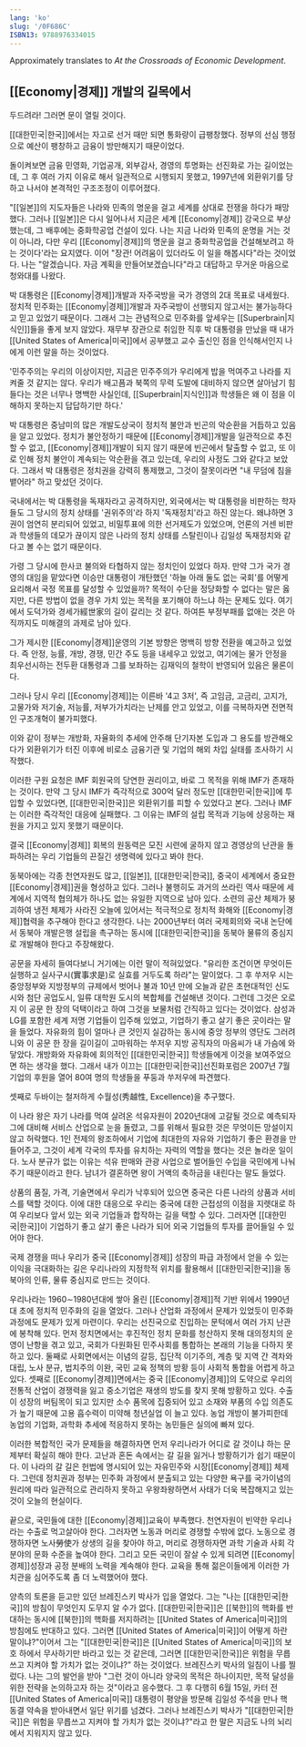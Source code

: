 ```yaml
---
lang: 'ko'
slug: '/0F686C'
ISBN13: 9788976334015
---
```


Approximately translates to _At the Crossroads of Economic Development_.

## [[Economy|경제]] 개발의 길목에서

두드려라! 그러면 문이 열릴 것이다.

[[대한민국|한국]]에서는 자고로 선거 때만 되면 통화량이 급팽창했다. 정부의 선심 행정으로 예산이 팽창하고 금융이 방만해지기 때문이었다.

돌이켜보면 금융 민영화, 기업공개, 외부감사, 경영의 투명화는 선진화로 가는 길이었는데, 그 후 여러 가지 이유로 해서 일관적으로 시행되지 못했고, 1997년에 외환위기를 당하고 나서야 본격적인 구조조정이 이루어졌다.

"[[일본]]의 지도자들은 나라와 민족의 명운을 걸고 세계를 상대로 전쟁을 하다가 패망했다. 그러나 [[일본]]은 다시 일어나서 지금은 세계 [[Economy|경제]] 강국으로 부상했는데, 그 배후에는 중화학공업 건설이 있다. 나는 지금 나라와 민족의 운명을 거는 것이 아니라, 다만 우리 [[Economy|경제]]의 명운을 걸고 중화학공업을 건설해보려고 하는 것이다'라는 요지였다. 이어 "장관! 어려움이 있더라도 이 일을 해봅시다"라는 것이었다. 나는 "알겠습니다. 자금 계획을 만들어보겠습니다"라고 대답하고 무거운 마음으로 청와대를 나왔다.

박 대통령은 [[Economy|경제]]개발과 자주국방을 국가 경영의 2대 목표로 내세웠다. 정치적 민주화는 [[Economy|경제]]개발과 자주국방이 선행되지 않고서는 불가능하다고 믿고 있었기 때문이다. 그래서 그는 관념적으로 민주화를 앞세우는 [[Superbrain|지식인]]들을 좋게 보지 않았다. 재무부 장관으로 취임한 직후 박 대통령을 만났을 때 내가 [[United States of America|미국]]에서 공부했고 교수 출신인 점을 인식해서인지 나에게 이런 말을 하는 것이었다.

'민주주의는 우리의 이상이지만, 지금은 민주주의가 우리에게 밥을 먹여주고 나라를 지켜줄 것 같지는 않다. 우리가 배고픔과 북쪽의 무력 도발에 대비하지 않으면 살아남기 힘들다는 것은 너무나 명백한 사실인데, [[Superbrain|지식인]]과 학생들은 왜 이 점을 이해하지 못하는지 답답하기만 하다.'

박 대통령은 중남미의 많은 개발도상국이 정치적 불안과 빈곤의 악순환을 거듭하고 있음을 알고 있었다. 정치가 불안정하기 때문에 [[Economy|경제]]개발을 일관적으로 추진할 수 없고, [[Economy|경제]]개발이 되지 않기 때문에 빈곤에서 탈출할 수 없고, 또 이로 인해 정치 불안이 계속되는 악순환을 겪고 있는데, 우리의 사정도 그와 같다고 보았다. 그래서 박 대통령은 정치권을 강력히 통제했고, 그것이 잘못이라면 "내 무덤에 침을 뱉어라" 하고 맞섰던 것이다.

국내에서는 박 대통령을 독재자라고 공격하지만, 외국에서는 박 대통령을 비판하는 학자들도 그 당시의 정치 상태를 '권위주의'라 하지 '독재정치'라고 하진 않는다. 왜냐하면 3권이 엄연히 분리되어 있었고, 비밀투표에 의한 선거제도가 있었으며, 언론의 거센 비판과 학생들의 데모가 끊이지 않은 나라의 정치 상태를 스탈린이나 김일성 독재정치와 같다고 볼 수는 없기 때문이다.

가령 그 당시에 한사코 불의와 타협하지 않는 정치인이 있었다 하자. 만약 그가 국가 경영의 대임을 맡았다면 이승만 대통령이 개탄했던 '하늘 아래 둘도 없는 국회'를 어떻게 요리해서 국정 목표를 달성할 수 있었을까? 목적이 수단을 정당화할 수 없다는 말은 옳지만, 다른 방법이 없을 경우 가치 있는 목적을 포기해야 하느냐 하는 문제도 있다. 여기에서 도덕가와 경세가經世家의 길이 갈리는 것 같다. 하여튼 부정부패를 없애는 것은 아직까지도 미해결의 과제로 남아 있다.

그가 제시한 [[Economy|경제]]운영의 기본 방향은 명백히 방향 전환을 예고하고 있었다. 즉 안정, 능률, 개방, 경쟁, 민간 주도 등을 내세우고 있었고, 여기에는 물가 안정을 최우선시하는 전두환 대통령과 그를 보좌하는 김재익의 철학이 반영되어 있음은 물론이다.

그러나 당시 우리 [[Economy|경제]]는 이른바 '4고 3저', 즉 고임금, 고금리, 고지가, 고물가와 저기술, 저능률, 저부가가치라는 난제를 안고 있었고, 이를 극복하자면 전면적인 구조개혁이 불가피했다.

이와 같이 정부는 개방화, 자율화의 추세에 안주해 단기자본 도입과 그 용도를 방관해오다가 외환위기가 터진 이후에 비로소 금융기관 및 기업의 해외 차입 실태를 조사하기 시작했다.

이러한 구원 요청은 IMF 회원국의 당연한 권리이고, 바로 그 목적을 위해 IMF가 존재하는 것이다. 만약 그 당시 IMF가 즉각적으로 300억 달러 정도만 [[대한민국|한국]]에 투입할 수 있었다면, [[대한민국|한국]]은 외환위기를 피할 수 있었다고 본다. 그러나 IMF는 이러한 즉각적인 대응에 실패했다. 그 이유는 IMF의 설립 목적과 기능에 상응하는 재원을 가지고 있지 못했기 때문이다.

결국 [[Economy|경제]] 회복의 원동력은 모진 시련에 굴하지 않고 경영상의 난관을 돌파하려는 우리 기업들의 끈질긴 생명력에 있다고 봐야 한다.

동북아에는 각종 천연자원도 많고, [[일본]], [[대한민국|한국]], 중국이 세계에서 중요한 [[Economy|경제]]권을 형성하고 있다. 그러나 불행히도 과거의 쓰라린 역사 때문에 세계에서 지역적 협의체가 하나도 없는 유일한 지역으로 남아 있다. 소련의 공산 체제가 붕괴하여 냉전 체제가 사라진 오늘에 있어서는 적극적으로 정치적 화해와 [[Economy|경제]]협력을 추구해야 한다고 생각한다. 나는 2000년부터 여러 국제회의와 국내 논단에서 동북아 개발은행 설립을 촉구하는 동시에 [[대한민국|한국]]을 동북아 물류의 중심지로 개발해야 한다고 주장해왔다.

공문을 자세히 들여다보니 거기에는 이런 말이 적혀있었다. "유리한 조건이면 무엇이든 실행하고 실사구시(實事求是)로 실효를 거두도록 하라"는 말이었다. 그 후 쑤저우 시는 중앙정부와 지방정부의 규제에서 벗어나 불과 10년 만에 오늘과 같은 초현대적인 신도시와 첨단 공업도시, 일류 대학원 도시의 복합체를 건설해낸 것이다. 그런데 그것은 오로지 이 공문 한 장의 덕택이라고 하여 그것을 보물처럼 간직하고 있다는 것이었다. 삼성과 LG를 포함한 세계 저명 기업들이 입주해 있었고, 기업하기 좋고 살기 좋은 곳이라는 말을 들었다. 자유화의 힘이 얼마나 큰 것인지 실감하는 동시에 중앙 정부의 영단도 그러려니와 이 공문 한 장을 길이길이 고마워하는 쑤저우 지방 공직자의 마음씨가 내 가슴에 와 닿았다. 개방화와 자유화에 회의적인 [[대한민국|한국]] 학생들에게 이것을 보여주었으면 하는 생각을 했다. 그래서 내가 이끄는 [[대한민국|한국]]선진화포럼은 2007년 7월 기업의 후원을 열어 80여 명의 학생들을 푸둥과 쑤저우에 파견했다.

셋째로 두바이는 철저하게 수월성(秀越性, Excellence)을 추구했다.

이 나라 왕은 자기 나라를 먹여 살려온 석유자원이 2020년대에 고갈될 것으로 예측되자 그에 대비해 서비스 산업으로 눈을 돌렸고, 그를 위해서 필요한 것은 무엇이든 망설이지 않고 허락했다. 1인 전제의 왕조하에서 기업에 최대한의 자유와 기업하기 좋은 환경을 만들어주고, 그것이 세계 각국의 투자를 유치하는 자력의 역할을 했다는 것은 놀라운 일이다. 노사 분규가 없는 이유는 석유 판매와 관광 사업으로 벌어들인 수입을 국민에게 나눠주기 때문이라고 한다. 남녀가 결혼하면 왕이 거액의 축하금을 내린다는 말도 들었다.

상품의 품질, 가격, 기술면에서 우리가 낙후되어 있으면 중국은 다른 나라의 상품과 서비스를 택할 것이다. 이에 대한 대응으로 우리는 중국에 대한 근접성의 이점을 지렛대로 하여 우리보다 앞서 있는 외국 기업들과 합작하는 길을 택할 수 있다. 그러자면 [[대한민국|한국]]이 기업하기 좋고 살기 좋은 나라가 되어 외국 기업들의 투자를 끌어들일 수 있어야 한다.

국제 경쟁을 떠나 우리가 중국 [[Economy|경제]] 성장의 파급 과정에서 얻을 수 있는 이익을 극대화하는 길은 우리나라의 지정학적 위치를 활용해서 [[대한민국|한국]]을 동북아의 인류, 물류 중심지로 만드는 것이다.

우리나라는 1960∼1980년대에 쌓아 올린 [[Economy|경제]]적 기반 위에서 1990년대 초에 정치적 민주화의 길을 열었다. 그러나 산업화 과정에서 문제가 있었듯이 민주화 과정에도 문제가 있게 마련이다. 우리는 선진국으로 진입하는 문턱에서 여러 가지 난관에 봉착해 있다. 먼저 정치면에서는 후진적인 정치 문화를 청산하지 못해 대의정치의 운영이 난항을 겪고 있고, 국회가 다원화된 민주사회를 통합하는 본래의 기능을 다하지 못하고 있다. 둘째로 사회면에서는 이념의 갈등, 집단적 이기주의, 계층 및 지역 간 격차와 대립, 노사 분규, 법치주의 이완, 국민 교육 정책의 방황 등이 사회적 통합을 어렵게 하고 있다. 셋째로 [[Economy|경제]]면에서는 중국 [[Economy|경제]]의 도약으로 우리의 전통적 산업이 경쟁력을 잃고 중소기업은 재생의 방도를 찾지 못해 방황하고 있다. 수출이 성장의 버팀목이 되고 있지만 소수 품목에 집중되어 있고 소재와 부품의 수입 의존도가 높기 때문에 고용 흡수력이 미약해 청년실업 이 늘고 있다. 농업 개방이 불가피한데 농업의 기업화, 과학화 추세에 적응하지 못하는 농민들은 실의에 빠져 있다.

이러한 복합적인 국가 문제들을 해결하자면 먼저 우리나라가 어디로 갈 것이냐 하는 문제부터 확실히 해야 한다. 고난과 혼돈 속에서는 갈 길을 잃거나 방황하기가 쉽기 때문이다. 이 나라의 갈 길은 헌법에 명시되어 있는 자유민주와 시장[[Economy|경제]] 체제다. 그런데 정치권과 정부는 민주화 과정에서 분출되고 있는 다양한 욕구를 국가이념의 원리에 따라 일관적으로 관리하지 못하고 우왕좌왕하면서 사태가 더욱 복잡해지고 있는 것이 오늘의 현실이다.

끝으로, 국민들에 대한 [[Economy|경제]]교육이 부족했다. 천연자원이 빈약한 우리나라는 수출로 먹고살아야 한다. 그러자면 노동과 머리로 경쟁할 수밖에 없다. 노동으로 경쟁하자면 노사勞使가 상생의 길을 찾아야 하고, 머리로 경쟁하자면 과학 기술과 사회 각 분야의 문화 수준을 높여야 한다. 그리고 모든 국민이 잘살 수 있게 되려면 [[Economy|경제]]성장과 공정 분배의 노력을 계속해야 한다. 교육을 통해 젊은이들에게 이러한 가치관을 심어주도록 좀 더 노력했어야 했다.

양측의 토론을 듣고만 있던 브레진스키 박사가 입을 열었다. 그는 "나는 [[대한민국|한국]]의 방침이 무엇인지 도무지 알 수가 없다. [[대한민국|한국]]은 [[북한]]의 핵화를 반대하는 동시에 [[북한]]의 핵화를 저지하려는 [[United States of America|미국]]의 방침에도 반대하고 있다. 그러면 [[United States of America|미국]]이 어떻게 하란 말이냐?"이어서 그는 "[[대한민국|한국]]은 [[United States of America|미국]]의 보호 하에서 무사하기만 바라고 있는 것 같은데, 그러면 [[대한민국|한국]]은 위험을 무릅쓰고 지켜야 할 가치가 없는 것이냐?" 하는 것이었다. 브레진스키 박사의 일침이 나를 찔렀다. 나는 그의 발언을 받아 "그런 것이 아니라 양국의 목적은 하나이지만, 목적 달성을 위한 전략을 논의하고자 하는 것"이라고 응수했다. 그 후 다행히 6월 15일, 카터 전 [[United States of America|미국]] 대통령이 평양을 방문해 김일성 주석을 만나 핵 동결 약속을 받아내면서 일단 위기를 넘겼다. 그러나 브레진스키 박사가 "[[대한민국|한국]]은 위험을 무릅쓰고 지켜야 할 가치가 없는 것이냐?"라고 한 말은 지금도 나의 뇌리에서 지워지지 않고 있다.
